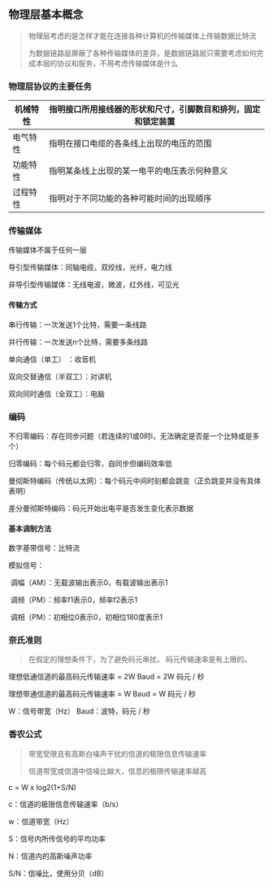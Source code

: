 ## 物理层基本概念

> 物理层考虑的是怎样才能在连接各种计算机的传输媒体上传输数据比特流
>
> 为数据链路层屏蔽了各种传输媒体的差异，是数据链路层只需要考虑如何完成本层的协议和服务，不用考虑传输媒体是什么

### 物理层协议的主要任务

| 机械特性 | 指明接口所用接线器的形状和尺寸，引脚数目和排列，固定和锁定装置 |
| -------- | ------------------------------------------------------------ |
| 电气特性 | 指明在接口电缆的各条线上出现的电压的范围                     |
| 功能特性 | 指明某条线上出现的某一电平的电压表示何种意义                 |
| 过程特性 | 指明对于不同功能的各种可能时间的出现顺序                     |

### 传输媒体

传输媒体不属于任何一层

导引型传输媒体：同轴电缆，双绞线，光纤，电力线

非导引型传输媒体：无线电波，微波，红外线，可见光

####  传输方式

串行传输：一次发送1个比特，需要一条线路 

并行传输：一次发送n个比特，需要多条线路 

 

单向通信（单工） ：收音机

双向交替通信（半双工）：对讲机

双向同时通信（全双工）：电脑

### 编码

不归零编码：存在同步问题（若连续的1或0时i，无法确定是否是一个比特或是多个）

归零编码：每个码元都会归零，自同步但编码效率低

曼彻斯特编码（传统以太网）：每个码元中间时刻都会跳变（正负跳变并没有具体表明）

差分曼彻斯特编码：码元开始出电平是否发生变化表示数据

#### 基本调制方法

数字基带信号：比特流

模拟信号：

​	调幅（AM）：无载波输出表示0，有载波输出表示1

​	调频（PM）：频率f1表示0，频率f2表示1

​	调相（PM）：初相位0表示0，初相位180度表示1

### 奈氏准则

> 在假定的理想条件下，为了避免码元串扰， 码元传输速率是有上限的。

理想低通信道的最高码元传输速率 = 2W Baud = 2W 码元 / 秒

理想带通信道的最高码元传输速率 = W Baud = W 码元 / 秒

W：信号带宽（Hz） Baud：波特，码元 / 秒

### 香农公式

> 带宽受限且有高斯白噪声干扰的信道的极限信息传输速率
>
> 信道带宽或信道中信噪比越大，信息的极限传输速率越高

c = W x log2(1+S/N)

c：信道的极限信息传输速率（b/s）

w：信道带宽（Hz）

S：信号内所传信号的平均功率

N：信道内的高斯噪声功率

S/N：信噪比，使用分贝（dB）